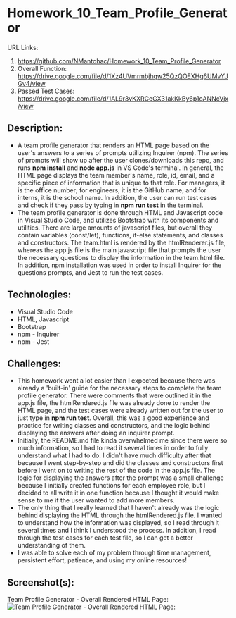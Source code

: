 # Homework_10_Team_Profile_Generator

URL Links:
  1) https://github.com/NMantohac/Homework_10_Team_Profile_Generator
  2) Overall Function: https://drive.google.com/file/d/1Xz4UVmrmbjhqw25QzQOEXHg6UMvYJGv4/view
  3) Passed Test Cases: https://drive.google.com/file/d/1AL9r3vKXRCeGX31akKkBy6p1oANNcVjx/view
  
## Description:
  - A team profile generator that renders an HTML page based on the user's answers to a series of prompts utilizing Inquirer (npm).
    The series of prompts will show up after the user clones/downloads this repo, and runs **npm install** and **node app.js** in 
    VS Code's terminal. In general, the HTML page displays the team member's name, role, id, email, and a specific piece of information 
    that is unique to that role. For managers, it is the office number; for engineers, it is the GitHub name; and for interns, 
    it is the school name. In addition, the user can run test cases and check if they pass by typing in **npm run test** 
    in the terminal.
  - The team profile generator is done through HTML and Javascript code in Visual Studio Code, and utilizes Bootstrap with its 
    components and utilities. There are large amounts of javascript files, but overall they contain variables (const/let), 
    functions, if-else statements, and classes and constructors. The team.html is rendered by the htmlRenderer.js file, whereas the
    app.js file is the main javascript file that prompts the user the necessary questions to display the information in the 
    team.html file. In addition, npm installation was used in order to install Inquirer for the questions prompts, 
    and Jest to run the test cases.
  
## Technologies:
  - Visual Studio Code
  - HTML, Javascript
  - Bootstrap
  - npm - Inquirer
  - npm - Jest
  
## Challenges:
  - This homework went a lot easier than I expected because there was already a 'built-in' guide for the necessary steps to complete
    the team profile generator. There were comments that were outlined it in the app.js file, the htmlRendered.js file was already done
    to render the HTML page, and the test cases were already written out for the user to just type in **npm run test**. Overall, this
    was a good experience and practice for writing classes and constructors, and the logic behind displaying the answers after doing
    an inquirer prompt. 
  - Initially, the README.md file kinda overwhelmed me since there were so much information, so I had to read it several times in order
    to fully understand what I had to do. I didn't have much difficulty after that because I went step-by-step and did the classes and
    constructors first before I went on to writing the rest of the code in the app.js file. The logic for displaying the answers after
    the prompt was a small challenge because I initially created functions for each employee role, but I decided to all write it
    in one function because I thought it would make sense to me if the user wanted to add more members. 
  - The only thing that I really learned that I haven't already was the logic behind displaying the HTML through the htmlRendered.js
    file. I wanted to understand how the information was displayed, so I read through it several times and I think I understood the 
    process. In addition, I read through the test cases for each test file, so I can get a better understanding of them.
  - I was able to solve each of my problem through time management, persistent effort, patience, and using my online resources!
    
## Screenshot(s):
  
  Team Profile Generator - Overall Rendered HTML Page:
  ![Team Profile Generator - Overall Rendered HTML Page:](https://puu.sh/FzOYD/6bb1064139.png)
  
